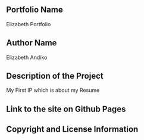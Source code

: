 ## Portfolio Name
Elizabeth Portfolio
## Author Name
Elizabeth Andiko
## Description of the Project
My First IP which is about my Resume
## Link to the site on Github Pages

## Copyright and License Information
